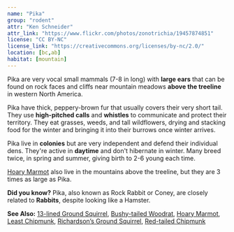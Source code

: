 ```yaml
---
name: "Pika"
group: "rodent"
attr: "Ken Schneider"
attr_link: "https://www.flickr.com/photos/zonotrichia/19457874851"
license: "CC BY-NC"
license_link: "https://creativecommons.org/licenses/by-nc/2.0/"
location: [bc,ab]
habitat: [mountain]
---
```

Pika are very vocal small mammals (7-8 in long) with **large ears** that can be found on rock faces and cliffs near mountain meadows **above the treeline** in western North America.

Pika have thick, peppery-brown fur that usually covers their very short tail. They use **high-pitched calls** and **whistles** to communicate and protect their territory. They eat grasses, weeds, and tall wildflowers, drying and stacking food for the winter and bringing it into their burrows once winter arrives.

Pika live in **colonies** but are very independent and defend their individual dens. They're active in **daytime** and don't hibernate in winter. Many breed twice, in spring and summer, giving birth to 2-6 young each time.

[Hoary Marmot](/{{section}}/hoarymar) also live in the mountains above the treeline, but they are 3 times as large as Pika.

**Did you know?** Pika, also known as Rock Rabbit or Coney, are closely related to **Rabbits**, despite looking like a Hamster.

<!-- generated, do not edit -->
**See Also:**
[13-lined Ground Squirrel](/{{section}}/13linegs),
[Bushy-tailed Woodrat](/{{section}}/buwrat),
[Hoary Marmot](/{{section}}/hoarymar),
[Least Chipmunk](/{{section}}/leastchip),
[Richardson’s Ground Squirrel](/{{section}}/richgs),
[Red-tailed Chipmunk](/{{section}}/rtchip)
